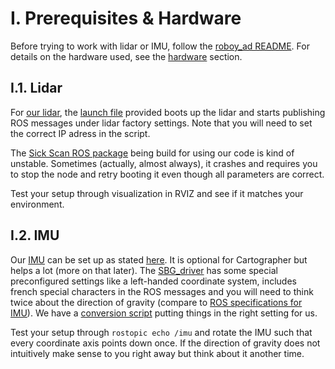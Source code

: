 # I. Prerequisites & Hardware

Before trying to work with lidar or IMU, follow the [roboy_ad README](https://github.com/Roboy/autonomous_driving_src/blob/master/roboy_ad/README.md). For details on the hardware used, see the [hardware](https://github.com/Roboy/autonomous_driving/wiki/Hardware) section.

## I.1. Lidar
For [our lidar](https://github.com/Roboy/autonomous_driving/wiki/Hardware%3A-Lidar), the [launch file](https://github.com/Roboy/autonomous_driving_src/blob/master/roboy_ad/launch/sick_lms_155.launch) provided boots up the lidar and starts publishing ROS messages under lidar factory settings. Note that you will need to set the correct IP adress in the script. 

The [Sick Scan ROS package](http://wiki.ros.org/sick_scan) being build for using our code is kind of unstable. Sometimes (actually, almost always), it crashes and requires you to stop the node and retry booting it even though all parameters are correct. 

Test your setup through visualization in RVIZ and see if it matches your environment.

## I.2. IMU
Our [IMU](https://github.com/Roboy/autonomous_driving/wiki/Hardware%3A-IMU) can be set up as stated [here](https://github.com/Roboy/autonomous_driving_src/tree/devel/roboy_ad#imu). It is optional for Cartographer but helps a lot (more on that later). The [SBG_driver](http://wiki.ros.org/sbg_driver) has some special preconfigured settings like a left-handed coordinate system, includes french special characters in the ROS messages and you will need to think twice about the direction of gravity (compare to [ROS specifications for IMU](http://www.ros.org/reps/rep-0145.html#data-sources)). We have a [conversion script](https://github.com/Roboy/autonomous_driving_src/blob/devel/roboy_ad/imu/imu_remapping.py) putting things in the right setting for us. 

Test your setup through `rostopic echo /imu` and rotate the IMU such that every coordinate axis points down once. If the direction of gravity does not intuitively make sense to you right away but think about it another time. 